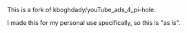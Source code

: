 This is a fork of kboghdady/youTube_ads_4_pi-hole.

I made this for my personal use specifically, so this is "as is".
